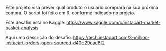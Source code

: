 Este projeto visa prever qual produto o usuário comprará na sua próxima compra. O script foi feito em R, conforme indicado no projeto.

Este desafio está no Kaggle: https://www.kaggle.com/c/instacart-market-basket-analysis

Aqui uma descrição do desafio: https://tech.instacart.com/3-million-instacart-orders-open-sourced-d40d29ead6f2

